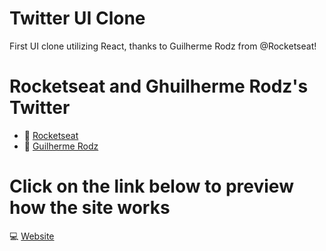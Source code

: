 # Twitter UI Clone

First UI clone utilizing React, thanks to Guilherme Rodz from @Rocketseat!

# Rocketseat and Ghuilherme Rodz's Twitter

- :rocket: [Rocketseat](https://twitter.com/rocketseat)
- :rocket: [Guilherme Rodz](https://twitter.com/guilherme_rodz)

# Click on the link below to preview how the site works

:computer: [Website](https://twitter-ui-clone-henriqlimac.netlify.app)
